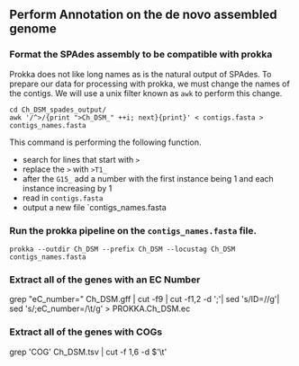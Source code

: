 ## Perform Annotation on the de novo assembled genome
### Format the SPAdes assembly to be compatible with prokka
Prokka does not like long names as is the natural output of SPAdes.  To prepare our data for processing with prokka, we must change the names of the contigs.  We will use a unix filter known as `awk` to perform this change.
```{BASH}
cd Ch_DSM_spades_output/
awk '/^>/{print ">Ch_DSM_" ++i; next}{print}' < contigs.fasta > contigs_names.fasta
```
This command is performing the following function.
-  search for lines that start with `>`
-  replace the `>` with `>T1_`
-  after the `G15_` add a number with the first instance being 1 and each instance increasing by 1
-  read in `contigs.fasta`
-  output a new file `contigs_names.fasta

### Run the prokka pipeline on the `contigs_names.fasta` file.
```{BASH}
prokka --outdir Ch_DSM --prefix Ch_DSM --locustag Ch_DSM contigs_names.fasta
```

### Extract all of the genes with an EC Number
grep "eC_number=" Ch_DSM.gff | cut -f9 | cut -f1,2 -d ';'| sed 's/ID=//g'| sed 's/;eC_number=/\t/g' > PROKKA.Ch_DSM.ec

### Extract all of the genes with COGs
grep 'COG' Ch_DSM.tsv | cut -f 1,6 -d $'\t'
